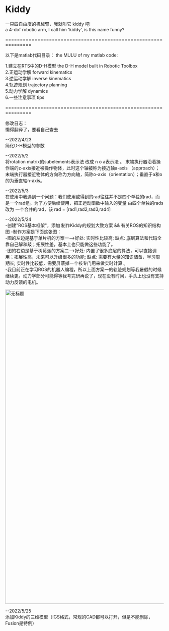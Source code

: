 # Kiddy
一只四自由度的机械臂，我就叫它 kiddy 吧     
a 4-dof robotic arm, I call him 'kiddy', is this name funny?

  
===============================================================
  
以下是matlab代码目录：
the MULU of my matlab code:
    

1.建立在RTS中的D-H模型 the D-H model built in Robotic Toolbox       
2.正运动学解   forward kinematics         
3.逆运动学解   inverse kinematics      
4.轨迹规划  trajectory planning       
5.动力学解  dynamics      
6.一些注意事项  tips       
  
     
===============================================================    
         
修改日志：    
懒得翻译了，要看自己查去
  
--2022/4/23   
      简化D-H模型的参数
           
--2022/5/2    
      将rotation matrix的subelements表示法 改成 n o a表示法 。
 末端执行器沿着操作端的z-axis接近被操作物体，此时这个轴被称为接近轴a-axis （approach）；末端执行器接近物体的方向称为方向轴，简称o-axis（orientation）；垂直于a和o的为垂直轴n-axis。
       
--2022/5/3        
      在使用中我遇到一个问题：我们使用或得到的rad往往并不是四个单独的rad，而是一个rad组。为了方便后续使用，把正运动函数中输入的变量 由四个单独的rads 改为 一个合并的rad，该 rad = [rad1,rad2,rad3,rad4]
      
      
--2022/5/24          
      -创建"ROS基本框架"，添加 制作Kiddy的规划大致方案 && 有关ROS的知识结构图
      -制作方案是下面这张图：                 
      -图的左边是基于单片机的方案一-->好处: 实时性比较高; 缺点: 底层算法和代码全靠自己解和敲；拓展性差，基本上也只能做这些功能了。                   
      -图的右边是基于树莓派的方案二-->好处: 内置了很多底层的算法，可以直接调用；拓展性高，未来可以升级很多的功能; 缺点: 需要有大量的知识储备，学习周期长; 实时性比较低，需要屏蔽掉一个核专门用来做实时计算 。    
      -我目前正在学习ROS的机器人编程，所以上面方案一的轨迹规划等我暑假的时候继续更。动力学部分可能得等我考完研再说了，现在没有时间，手头上也没有支持动力反馈的电机。
           
 <img width="997" alt="无标题" src="https://user-images.githubusercontent.com/78713753/170242655-f039e6d6-533d-49e1-9a92-79daf0ce4821.png">

 --2022/5/25    
      添加Kiddy的三维模型（IGS格式，常规的CAD都可以打开，但是不能删除，Fusion是特例）
 

